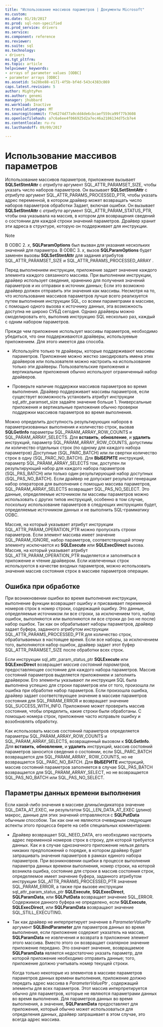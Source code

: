 ```yaml
---
title: "Использование массивов параметров | Документы Microsoft"
ms.custom: 
ms.date: 01/19/2017
ms.prod: sql-non-specified
ms.prod_service: drivers
ms.service: 
ms.component: reference
ms.reviewer: 
ms.suite: sql
ms.technology:
- drivers
ms.tgt_pltfrm: 
ms.topic: article
helpviewer_keywords:
- arrays of parameter values [ODBC]
- parameter arrays [ODBC]
ms.assetid: 5a28be88-e171-4f5b-bf4d-543c4383c869
caps.latest.revision: 5
author: MightyPen
ms.author: genemi
manager: jhubbard
ms.workload: Inactive
ms.translationtype: MT
ms.sourcegitcommit: f7e6274d77a9cdd4de6cbcaef559ca99f77b3608
ms.openlocfilehash: a7c6a6ee4f066925d2a7ec46a2186134d75cb7e4
ms.contentlocale: ru-ru
ms.lasthandoff: 09/09/2017

---
```

# <a name="using-arrays-of-parameters"></a>Использование массивов параметров
Использование массивов параметров, приложение вызывает **SQLSetStmtAttr** с *атрибута* аргумент SQL_ATTR_PARAMSET_SIZE, чтобы указать число наборов параметров. Он вызывает **SQLSetStmtAttr** с *атрибута* аргумент SQL_ATTR_PARAMS_PROCESSED_PTR, чтобы указать адрес переменной, в котором драйвер может возвращать число наборов параметров обработки Задает, включая ошибки. Он вызывает **SQLSetStmtAttr** с *атрибута* аргумент SQL_ATTR_PARAM_STATUS_PTR, чтобы она указывала на массив, в котором для возвращения сведений о состоянии для каждой строки значений параметров. Драйвер хранит эти адреса в структуре, которую он поддерживает для инструкции.  
  
> [!NOTE]  
>  В ODBC 2. *x*, **SQLParamOptions** был вызван для указания нескольких значений для параметра. В ODBC 3. *x*, вызов **SQLParamOptions** будет заменен вызовы **SQLSetStmtAttr** для задания атрибутов SQL_ATTR_PARAMSET_SIZE и SQL_ATTR_PARAMS_PROCESSED_ARRAY .  
  
 Перед выполнением инструкции, приложение задает значение каждого элемента каждого связанного массива. При выполнении инструкции, драйвер использует сведения, хранению для получения значений параметров и их отправки в источник данных; Если это возможно драйвер должен отправить эти значения как массивы. Несмотря на то, что использование массивов параметров лучше всего реализуется путем выполнения инструкции SQL, со всеми параметрами в массиве, с помощью одного вызова к источнику данных, эта возможность доступна не широко СУБД сегодня. Однако драйверы можно смоделировать его, выполнив инструкцию SQL несколько раз, каждый с одним набором параметров.  
  
 Прежде чем приложение использует массивы параметров, необходимо убедиться, что они поддерживаются драйверы, используемые приложением. Для этого имеется два способа.  
  
-   Используйте только те драйверы, которые поддерживают массивы параметров. Приложение можно жестко закодировать имена этих драйверов или пользователя можно настроить на использование только эти драйверы. Пользовательские приложения и вертикальные приложения обычно используют ограниченный набор драйверов.  
  
-   Проверьте наличие поддержки массивов параметров во время выполнения. Драйвер поддерживает массивы параметров, если существует возможность установить атрибут инструкции sql_attr_paramset_size задайте значение больше 1. Универсальные приложения и вертикальные приложения обычно проверки поддержки массивов параметров во время выполнения.  
  
 Можно определить доступность результирующих наборов в параметризованных выполнения и количество строк, вызвав **SQLGetInfo** параметры SQL_PARAM_ARRAY_ROW_COUNTS и SQL_PARAM_ARRAY_SELECTS. Для **вставить**, **обновление**, и **удалить** инструкций, параметр SQL_PARAM_ARRAY_ROW_COUNTS, допустимы ли количество отдельных строк (по одному для каждого набора параметров) Доступные (SQL_PARC_BATCH) или ли свертки количество строк в одну (SQL_PARC_NO_BATCH). Для **ВЫБЕРИТЕ** инструкций, параметр SQL_PARAM_ARRAY_SELECTS том, доступен ли результирующий набор для каждого набора параметров (SQL_PAS_BATCH) или только один результирующий набор доступных (SQL_PAS_NO_BATCH). Если драйвер не допускает результат генерации набор операторов для выполнения с помощью массива параметров, SQL_PARAM_ARRAY_SELECTS возвращает SQL_PAS_NO_SELECT. Это данные, определяемые источником ли массивы параметров можно использовать с других типов инструкций, особенно в том случае, поскольку использование параметров в следующих инструкциях будет, определяемые источником данных и не выполнить SQL-грамматику ODBC.  
  
 Массив, на который указывает атрибут инструкции SQL_ATTR_PARAM_OPERATION_PTR можно пропускать строки параметров. Если элемент массива имеет значение SQL_PARAM_IGNORE, набор параметров, соответствующей этому элементу исключается из **SQLExecute** или **SQLExecDirect** вызова. Массив, на который указывает атрибут SQL_ATTR_PARAM_OPERATION_PTR выделяется и заполняться в приложение и чтение драйвером. Если извлеченных строк используются в качестве входных параметров, можно использовать значения массив состояния строк в массиве параметров операции.  
  
## <a name="error-processing"></a>Ошибка при обработке  
 При возникновении ошибки во время выполнения инструкции, выполнение функции возвращает ошибку и присваивает переменной номеров строк в номер строки, содержащей ошибку. Это данные, определяемые источником ли все строки, за исключением того, набор ошибок, выполняются или выполняются ли все строки до (но не после) набор ошибок. Так как он обрабатывает наборы параметров, драйвер задает буфера, заданного атрибутом инструкции SQL_ATTR_PARAMS_PROCESSED_PTR для количество строк, обрабатываемых в настоящее время. Если все наборы, за исключением того, выполняются набор ошибок, драйвер задает этот буфер SQL_ATTR_PARAMSET_SIZE после обработки всех строк.  
  
 Если инструкции sql_attr_param_status_ptr **SQLExecute** или **SQLExecDirect** возвращает *массив состояний параметров,* предоставляющее состояние для каждого набора параметров. Массив состояний параметров выделяется приложением и заполнить драйвером. Его элементы указывают ли инструкция SQL была выполнена успешно для строки параметров или от того, произошла ли ошибка при обработке набор параметров. Если произошла ошибка, драйвер задает соответствующее значение в массиве параметров состояния для SQL_PARAM_ERROR и возвращает значение SQL_SUCCESS_WITH_INFO. Приложение может проверить массив состояния, чтобы определить, какие строки были обработаны. С помощью номера строк, приложение часто исправьте ошибку и возобновлять обработку.  
  
 Как использовать массив состояний параметров определяется параметры SQL_PARAM_ARRAY_ROW_COUNTS и SQL_PARAM_ARRAY_SELECTS, возвращенный вызовом к **SQLGetInfo**. Для **вставить**, **обновление**, и **удалить** инструкций, массив состояний параметров заносится сведения о состоянии, если SQL_PARC_BATCH возвращается для SQL_PARAM_ARRAY_ ROW_COUNTS, но не возвращается SQL_PARC_NO_BATCH. Для **ВЫБЕРИТЕ** инструкций, массив состояний параметров заполняется в случае SQL_PAS_BATCH возвращается для SQL_PARAM_ARRAY_SELECT, но не возвращается SQL_PAS_NO_BATCH или SQL_PAS_NO_SELECT.  
  
## <a name="data-at-execution-parameters"></a>Параметры данных времени выполнения  
 Если какой-либо значения в массиве длины/индикатора значение SQL_DATA_AT_EXEC, ни результатом SQL_LEN_DATA_AT_EXEC (*длина*) макрос, данные для этих значений отправляются с **SQLPutData** обычным способом. Так как они не являются очевидным следующие аспекты этого процесса берете на себя специальных комментариев:  
  
-   Драйвер возвращает SQL_NEED_DATA, его необходимо настроить адрес переменной номеров строк в строку, для которой требуется данных. Как и в случае однозначного приложение нельзя делать никаких предположений о порядке, в котором драйвер будет запрашивать значения параметров в рамках единого набора параметров. При возникновении ошибки в процессе выполнения параметра данных времени выполнения, номер строки, на которой возникла ошибка, состояние для строки в массив состояния строк, определяемое имеет значение буфера, заданного атрибутом инструкции SQL_ATTR_PARAMS_PROCESSED_PTR значение SQL_PARAM_ERROR, а также при вызове инструкции sql_attr_param_status_ptr **SQLExecute**, **SQLExecDirect**, **SQLParamData**, или  **SQLPutData** возвращает значение SQL_ERROR. Содержимое данного буфера не определено, если **SQLExecute**, **SQLExecDirect**, или **SQLParamData** возвращают значение SQL_STILL_EXECUTING.  
  
-   Так как драйвер не интерпретирует значение в *ParameterValuePtr* аргумент **SQLBindParameter** для параметров данных во время выполнения, если приложение содержит указатель на массив,  **SQLParamData** не извлечения и возврата в приложение элемент этого массива. Вместо этого он возвращает скалярное значение приложение передано. Это означает значение, возвращаемое **SQLParamData** является недостаточно указать параметр, для которой приложение необходимо отправить данные; того, приложение должно учитывать номер текущей строки.  
  
     Когда только некоторые из элементов в массиве параметров параметров данных времени выполнения, приложение должно передать адрес массива в *ParameterValuePtr* , содержащий элементы для всех параметров. Этот массив интерпретируется обычно для параметров, которые не являются параметрами данных во время выполнения. Для параметров данных во время выполнения, а значение, **SQLParamData** предоставляет для приложения, который обычно может использоваться для определения данных, драйвер запрашивает в этом случае, это всегда адрес массива.

